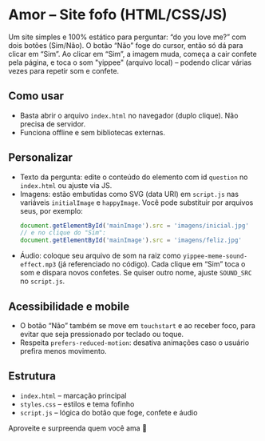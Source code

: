 # Amor – Site fofo (HTML/CSS/JS)

Um site simples e 100% estático para perguntar: “do you love me?” com dois botões (Sim/Não). O botão “Não” foge do cursor, então só dá para clicar em “Sim”. Ao clicar em “Sim”, a imagem muda, começa a cair confete pela página, e toca o som "yippee" (arquivo local) – podendo clicar várias vezes para repetir som e confete.

## Como usar

- Basta abrir o arquivo `index.html` no navegador (duplo clique). Não precisa de servidor.
- Funciona offline e sem bibliotecas externas.

## Personalizar

- Texto da pergunta: edite o conteúdo do elemento com id `question` no `index.html` ou ajuste via JS.
- Imagens: estão embutidas como SVG (data URI) em `script.js` nas variáveis `initialImage` e `happyImage`. Você pode substituir por arquivos seus, por exemplo:
  ```js
  document.getElementById('mainImage').src = 'imagens/inicial.jpg'
  // e no clique do "Sim":
  document.getElementById('mainImage').src = 'imagens/feliz.jpg'
  ```
- Áudio: coloque seu arquivo de som na raiz como `yippee-meme-sound-effect.mp3` (já referenciado no código). Cada clique em “Sim” toca o som e dispara novos confetes. Se quiser outro nome, ajuste `SOUND_SRC` no `script.js`.

## Acessibilidade e mobile

- O botão “Não” também se move em `touchstart` e ao receber foco, para evitar que seja pressionado por teclado ou toque.
- Respeita `prefers-reduced-motion`: desativa animações caso o usuário prefira menos movimento.

## Estrutura

- `index.html` – marcação principal
- `styles.css` – estilos e tema fofinho
- `script.js` – lógica do botão que foge, confete e áudio

Aproveite e surpreenda quem você ama 💖
